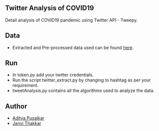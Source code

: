 ## Twitter Analysis of COVID19 
Detail analysis of COVID19 pandemic using Twitter API - Tweepy.

## Data
- Extracted and Pre-processed data used can be found [here](https://drive.google.com/drive/folders/1MrgxBXAi9iJJDtx7hQKiQ2ewPzU1N263?usp=sharing).

## Run 
- In token.py add your twitter credentials.
- Run the script twitter_extract.py by changing to hashtag as per your requirement.
- tweetAnalysis.py contains all the algorithms used to analyze the data.

## Author 
- [Aditya Pusalkar](https://github.com/AdityaPusalkar)
- [Janvi Thakkar](https://github.com/jvt3112)
